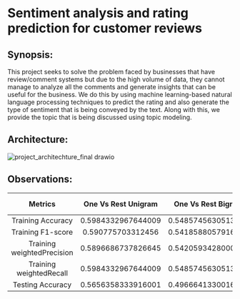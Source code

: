 # Sentiment analysis and rating prediction for customer reviews

## Synopsis:
This project seeks to solve the problem faced by businesses that have review/comment systems but due to the high
volume of data, they cannot manage to analyze all the comments and generate insights that can be useful for the
business. We do this by using machine learning-based natural language processing techniques to predict the rating
and also generate the type of sentiment that is being conveyed by the text. Along with this, we provide the topic that
is being discussed using topic modeling.

## Architecture:
![project_architechture_final  drawio](https://user-images.githubusercontent.com/41346159/162418183-584daa19-0150-4d34-a2f4-758d13827042.png)

## Observations:
|          Metrics            | One Vs Rest Unigram | One Vs Rest Bigram | One Vs Rest Trigram | Logistic regression |
|:---------------------------:|:-------------------:|:------------------:|:-------------------:|:-------------------:|
|     Training Accuracy       | 0.5984332967644009  | 0.5485745630513518 | 0.36941284320944984 |                     |
|     Training F1-score       | 0.590775703312456   | 0.5418588057916316 | 0.3644811915058533  |                     |
|  Training weightedPrecision | 0.5896686737826645  | 0.5420593428000069 | 0.36945976463769    |                     |
|   Training weightedRecall   | 0.5984332967644009  | 0.5485745630513518 | 0.3694128432094498  |                     |
|      Testing Accuracy       | 0.5656358333916001  | 0.4966641330016262 | 0.30505364678604213 |                     |
